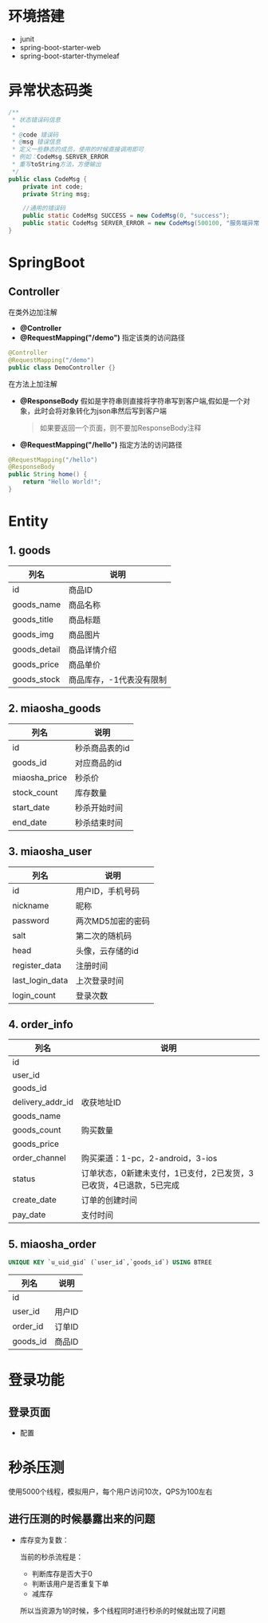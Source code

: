 # 环境搭建

* junit
* spring-boot-starter-web
* spring-boot-starter-thymeleaf

# 异常状态码类

```java
/**
 * 状态错误码信息
 *
 * @code 错误码
 * @msg 错误信息
 * 定义一些静态的成员，使用的时候直接调用即可
 * 例如：CodeMsg.SERVER_ERROR
 * 重写toString方法，方便输出
 */
public class CodeMsg {
    private int code;
    private String msg;

    //通用的错误码
    public static CodeMsg SUCCESS = new CodeMsg(0, "success");
    public static CodeMsg SERVER_ERROR = new CodeMsg(500100, "服务端异常");
}
```

# SpringBoot

## Controller

在类外边加注解

* **@Controller**
* **@RequestMapping("/demo")** 指定该类的访问路径

```java
@Controller
@RequestMapping("/demo")
public class DemoController {}
```

在方法上加注解

* **@ResponseBody** 假如是字符串则直接将字符串写到客户端,假如是一个对象，此时会将对象转化为json串然后写到客户端

  > 如果要返回一个页面，则不要加ResponseBody注释

* **@RequestMapping("/hello")** 指定方法的访问路径

```java
@RequestMapping("/hello")
@ResponseBody
public String home() {
    return "Hello World!";
}
```

# Entity

## 1. **goods**

| 列名         | 说明                     |
| ------------ | ------------------------ |
| id           | 商品ID                   |
| goods_name   | 商品名称                 |
| goods_title  | 商品标题                 |
| goods_img    | 商品图片                 |
| goods_detail | 商品详情介绍             |
| goods_price  | 商品单价                 |
| goods_stock  | 商品库存，-1代表没有限制 |

## 2. **miaosha_goods**

| 列名          | 说明           |
| ------------- | -------------- |
| id            | 秒杀商品表的id |
| goods_id      | 对应商品的id   |
| miaosha_price | 秒杀价         |
| stock_count   | 库存数量       |
| start_date    | 秒杀开始时间   |
| end_date      | 秒杀结束时间   |

## 3. miaosha_user

| 列名            | 说明              |
| --------------- | ----------------- |
| id              | 用户ID，手机号码  |
| nickname        | 昵称              |
| password        | 两次MD5加密的密码 |
| salt            | 第二次的随机码    |
| head            | 头像，云存储的id  |
| register_data   | 注册时间          |
| last_login_data | 上次登录时间      |
| login_count     | 登录次数          |

## 4. **order_info**

| 列名             | 说明                                                         |
| ---------------- | ------------------------------------------------------------ |
| id               |                                                              |
| user_id          |                                                              |
| goods_id         |                                                              |
| delivery_addr_id | 收获地址ID                                                   |
| goods_name       |                                                              |
| goods_count      | 购买数量                                                     |
| goods_price      |                                                              |
| order_channel    | 购买渠道：1-pc，2-android，3-ios                             |
| status           | 订单状态，0新建未支付，1已支付，2已发货，3已收货，4已退款，5已完成 |
| create_date      | 订单的创建时间                                               |
| pay_date         | 支付时间                                                     |

## 5. **miaosha_order**

```sql
UNIQUE KEY `u_uid_gid` (`user_id`,`goods_id`) USING BTREE
```

| 列名     | 说明   |
| -------- | ------ |
| id       |        |
| user_id  | 用户ID |
| order_id | 订单ID |
| goods_id | 商品ID |

# 登录功能

## 登录页面

* 配置



# 秒杀压测

使用5000个线程，模拟用户，每个用户访问10次，QPS为100左右

## 进行压测的时候暴露出来的问题

* 库存变为复数：

  当前的秒杀流程是：

  * 判断库存是否大于0
  * 判断该用户是否重复下单
  * 减库存

  所以当资源为1的时候，多个线程同时进行秒杀的时候就出现了问题